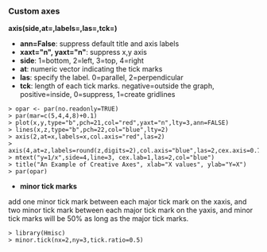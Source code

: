 ### Custom axes

**axis(side,at=,labels=,las=,tck=)**

* **ann=False**: suppress default title and axis labels
* **xaxt="n", yaxt="n"**: suppress x,y axis
* **side**: 1=bottom, 2=left, 3=top, 4=right
* **at**: numeric vector indicating the tick marks
* **las**: specify the label. 0=parallel, 2=perpendicular
* **tck**: length of each tick marks. negative=outside the graph, positive=inside, 0=suppress, 1=create gridlines

```
> opar <- par(no.readonly=TRUE)
> par(mar=c(5,4,4,8)+0.1)
> plot(x,y,type="b",pch=21,col="red",yaxt="n",lty=3,ann=FALSE)
> lines(x,z,type="b",pch=22,col="blue",lty=2)
> axis(2,at=x,labels=x,col.axis="red",las=2)
> axis(4,at=z,labels=round(z,digits=2),col.axis="blue",las=2,cex.axis=0.7,tck=-0.01)
> mtext("y=1/x",side=4,line=3, cex.lab=1,las=2,col="blue")
> title("An Example of Creative Axes", xlab="X values", ylab="Y=X")
> par(opar)
```
* **minor tick marks**

add one minor tick mark between each major tick mark on the xaxis, and two minor tick mark between each major tick mark on the yaxis, and minor tick marks will be 50% as long as the major tick marks. 
```
> library(Hmisc)
> minor.tick(nx=2,ny=3,tick.ratio=0.5)
```

